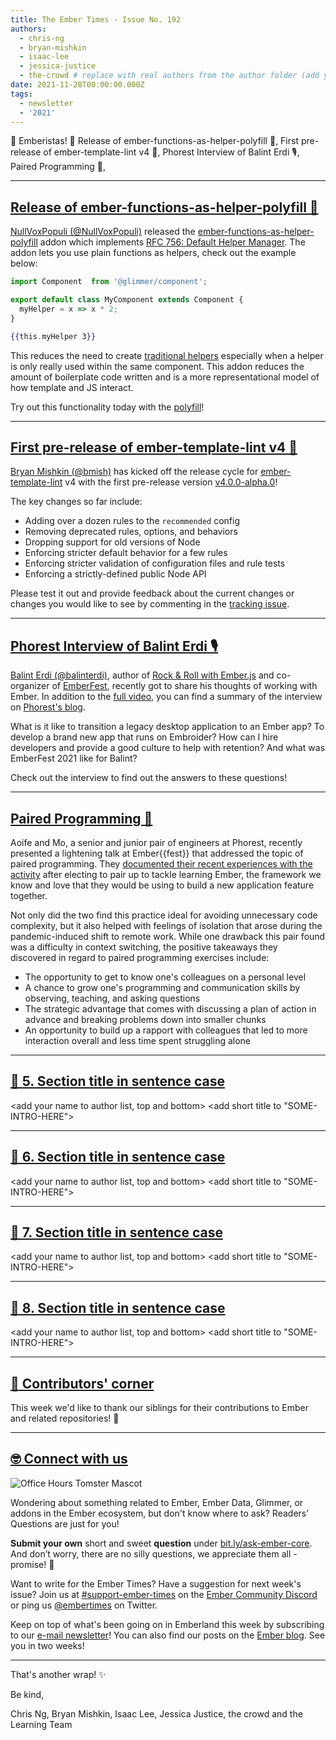 ```yaml
---
title: The Ember Times - Issue No. 192
authors:
  - chris-ng
  - bryan-mishkin
  - isaac-lee
  - jessica-justice
  - the-crowd # replace with real authors from the author folder (add yourself if you're not there)
date: 2021-11-28T00:00:00.000Z
tags:
  - newsletter
  - '2021'
---
```


👋 Emberistas! 🐹
Release of ember-functions-as-helper-polyfill 🎉,
First pre-release of ember-template-lint v4 🧹,
Phorest Interview of Balint Erdi 🎙️,
Paired Programming 👭,

<SOME-INTRO-HERE-TO-KEEP-THEM-SUBSCRIBERS-READING>

---

## [Release of ember-functions-as-helper-polyfill 🎉](https://twitter.com/nullvoxpopuli/status/1460052313624784899)

[NullVoxPopuli (@NullVoxPopuli)](https://github.com/NullVoxPopuli) released the [ember-functions-as-helper-polyfill](https://github.com/NullVoxPopuli/ember-functions-as-helper-polyfill) addon which implements [RFC 756: Default Helper Manager](https://github.com/emberjs/rfcs/pull/756). The addon lets you use plain functions as helpers, check out the example below:

```javascript
import Component  from '@glimmer/component';

export default class MyComponent extends Component {
  myHelper = x => x * 2;
}
```

```handlebars
{{this.myHelper 3}}
```

This reduces the need to create [traditional helpers](https://guides.emberjs.com/release/components/helper-functions/) especially when a helper is only really used within the same component. This addon reduces the amount of boilerplate code written and is a more representational model of how template and JS interact.

Try out this functionality today with the [polyfill](https://github.com/NullVoxPopuli/ember-functions-as-helper-polyfill)!

---

## [First pre-release of ember-template-lint v4 🧹](https://github.com/ember-template-lint/ember-template-lint/releases/tag/v4.0.0-alpha.0)

[Bryan Mishkin (@bmish)](https://github.com/bmish) has kicked off the release cycle for [ember-template-lint](https://github.com/ember-template-lint/ember-template-lint) v4 with the first pre-release version [v4.0.0-alpha.0](https://github.com/ember-template-lint/ember-template-lint/releases/tag/v4.0.0-alpha.0)!

The key changes so far include:

* Adding over a dozen rules to the `recommended` config
* Removing deprecated rules, options, and behaviors
* Dropping support for old versions of Node
* Enforcing stricter default behavior for a few rules
* Enforcing stricter validation of configuration files and rule tests
* Enforcing a strictly-defined public Node API

Please test it out and provide feedback about the current changes or changes you would like to see by commenting in the [tracking issue](https://github.com/ember-template-lint/ember-template-lint/issues/1908).

---

## [Phorest Interview of Balint Erdi 🎙️](https://nothingventured.rocks/ember-phorest-with-balint-erdi-7e90126975ee)

[Balint Erdi (@balinterdi)](https://github.com/balinterdi), author of [Rock & Roll with Ember.js](https://balinterdi.com/rock-and-roll-with-emberjs/) and co-organizer of [EmberFest](https://emberfest.eu/), recently got to share his thoughts of working with Ember. In addition to the [full video](https://www.youtube.com/watch?v=BQ46w3PGw7s), you can find a summary of the interview on [Phorest's blog](https://nothingventured.rocks/ember-phorest-with-balint-erdi-7e90126975ee).

What is it like to transition a legacy desktop application to an Ember app? To develop a brand new app that runs on Embroider? How can I hire developers and provide a good culture to help with retention? And what was EmberFest 2021 like for Balint?

Check out the interview to find out the answers to these questions!

---

## [Paired Programming 👭](https://nothingventured.rocks/the-perfect-pair-8d72db3d8a8b)

Aoife and Mo, a senior and junior pair of engineers at Phorest, recently presented a lightening talk at Ember{{fest}} that addressed the topic of paired programming. They [documented their recent experiences with the activity](https://nothingventured.rocks/the-perfect-pair-8d72db3d8a8b) after electing to pair up to tackle learning Ember, the framework we know and love that they would be using to build a new application feature together.

Not only did the two find this practice ideal for avoiding unnecessary code complexity, but it also helped with feelings of isolation that arose during the pandemic-induced shift to remote work. While one drawback this pair found was a difficulty in context switching, the positive takeaways they discovered in regard to paired programming exercises include:

* The opportunity to get to know one's colleagues on a personal level
* A chance to grow one's programming and communication skills by observing, teaching, and asking questions
* The strategic advantage that comes with discussing a plan of action in advance and breaking problems down into smaller chunks
* An opportunity to build up a rapport with colleagues that led to more interaction overall and less time spent struggling alone

---

## [🐹 5. Section title in sentence case](section-url)

<change section title emoji>
<consider adding some bold to your paragraph>
<add the contributor in the post in format "FirstName LastName (@githubUserName)" linked to their GitHub account>
<please include link to external article/repo/etc in paragraph / body text, not just header title above>

<add your name to author list, top and bottom>
<add short title to "SOME-INTRO-HERE">

---

## [🐹 6. Section title in sentence case](section-url)

<change section title emoji>
<consider adding some bold to your paragraph>
<add the contributor in the post in format "FirstName LastName (@githubUserName)" linked to their GitHub account>
<please include link to external article/repo/etc in paragraph / body text, not just header title above>

<add your name to author list, top and bottom>
<add short title to "SOME-INTRO-HERE">

---

## [🐹 7. Section title in sentence case](section-url)

<change section title emoji>
<consider adding some bold to your paragraph>
<add the contributor in the post in format "FirstName LastName (@githubUserName)" linked to their GitHub account>
<please include link to external article/repo/etc in paragraph / body text, not just header title above>

<add your name to author list, top and bottom>
<add short title to "SOME-INTRO-HERE">

---

## [🐹 8. Section title in sentence case](section-url)

<change section title emoji>
<consider adding some bold to your paragraph>
<add the contributor in the post in format "FirstName LastName (@githubUserName)" linked to their GitHub account>
<please include link to external article/repo/etc in paragraph / body text, not just header title above>

<add your name to author list, top and bottom>
<add short title to "SOME-INTRO-HERE">

---

## [👏 Contributors' corner](https://guides.emberjs.com/release/contributing/repositories/)

<p>This week we'd like to thank our siblings for their contributions to Ember and related repositories! 💖</p>

---

## [🤓 Connect with us](https://docs.google.com/forms/d/e/1FAIpQLScqu7Lw_9cIkRtAiXKitgkAo4xX_pV1pdCfMJgIr6Py1V-9Og/viewform)

<div class="blog-row">
  <img class="float-right small transparent padded" alt="Office Hours Tomster Mascot" title="Readers' Questions" src="/images/tomsters/officehours.png" />

  <p>Wondering about something related to Ember, Ember Data, Glimmer, or addons in the Ember ecosystem, but don't know where to ask? Readers’ Questions are just for you!</p>

  <p><strong>Submit your own</strong> short and sweet <strong>question</strong> under <a href="https://bit.ly/ask-ember-core" target="rq">bit.ly/ask-ember-core</a>. And don’t worry, there are no silly questions, we appreciate them all - promise! 🤞</p>

  <p>Want to write for the Ember Times? Have a suggestion for next week's issue? Join us at <a href="https://discordapp.com/channels/480462759797063690/485450546887786506">#support-ember-times</a> on the <a href="https://discord.gg/emberjs">Ember Community Discord</a> or ping us <a href="https://twitter.com/embertimes">@embertimes</a> on Twitter.</p>

  <p>Keep on top of what's been going on in Emberland this week by subscribing to our <a href="https://embertimes.substack.com/">e-mail newsletter</a>! You can also find our posts on the <a href="https://blog.emberjs.com/tag/newsletter">Ember blog</a>. See you in two weeks!</p>
</div>

---

That's another wrap! ✨

Be kind,

Chris Ng, Bryan Mishkin, Isaac Lee, Jessica Justice, the crowd and the Learning Team
